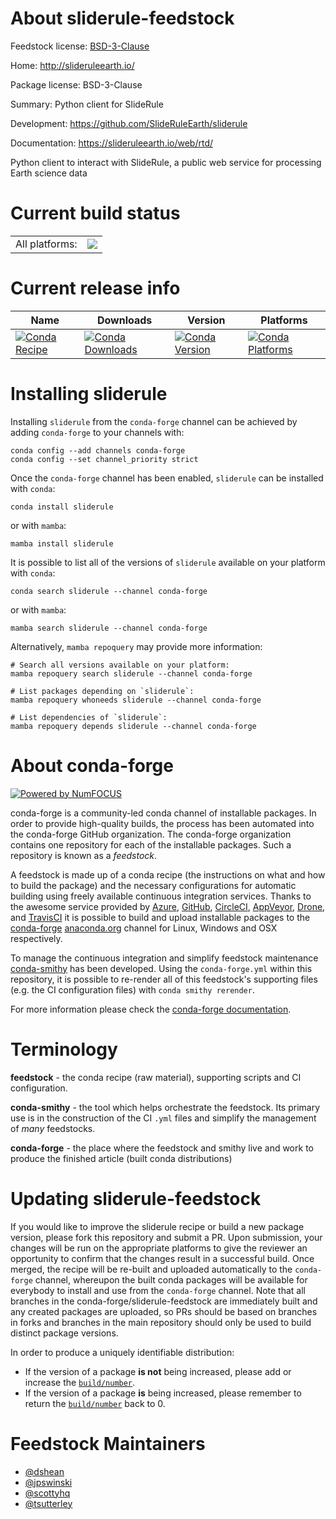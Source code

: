 About sliderule-feedstock
=========================

Feedstock license: [BSD-3-Clause](https://github.com/conda-forge/sliderule-feedstock/blob/main/LICENSE.txt)

Home: http://slideruleearth.io/

Package license: BSD-3-Clause

Summary: Python client for SlideRule

Development: https://github.com/SlideRuleEarth/sliderule

Documentation: https://slideruleearth.io/web/rtd/

Python client to interact with SlideRule, a public web service for processing Earth science data


Current build status
====================


<table><tr><td>All platforms:</td>
    <td>
      <a href="https://dev.azure.com/conda-forge/feedstock-builds/_build/latest?definitionId=13559&branchName=main">
        <img src="https://dev.azure.com/conda-forge/feedstock-builds/_apis/build/status/sliderule-feedstock?branchName=main">
      </a>
    </td>
  </tr>
</table>

Current release info
====================

| Name | Downloads | Version | Platforms |
| --- | --- | --- | --- |
| [![Conda Recipe](https://img.shields.io/badge/recipe-sliderule-green.svg)](https://anaconda.org/conda-forge/sliderule) | [![Conda Downloads](https://img.shields.io/conda/dn/conda-forge/sliderule.svg)](https://anaconda.org/conda-forge/sliderule) | [![Conda Version](https://img.shields.io/conda/vn/conda-forge/sliderule.svg)](https://anaconda.org/conda-forge/sliderule) | [![Conda Platforms](https://img.shields.io/conda/pn/conda-forge/sliderule.svg)](https://anaconda.org/conda-forge/sliderule) |

Installing sliderule
====================

Installing `sliderule` from the `conda-forge` channel can be achieved by adding `conda-forge` to your channels with:

```
conda config --add channels conda-forge
conda config --set channel_priority strict
```

Once the `conda-forge` channel has been enabled, `sliderule` can be installed with `conda`:

```
conda install sliderule
```

or with `mamba`:

```
mamba install sliderule
```

It is possible to list all of the versions of `sliderule` available on your platform with `conda`:

```
conda search sliderule --channel conda-forge
```

or with `mamba`:

```
mamba search sliderule --channel conda-forge
```

Alternatively, `mamba repoquery` may provide more information:

```
# Search all versions available on your platform:
mamba repoquery search sliderule --channel conda-forge

# List packages depending on `sliderule`:
mamba repoquery whoneeds sliderule --channel conda-forge

# List dependencies of `sliderule`:
mamba repoquery depends sliderule --channel conda-forge
```


About conda-forge
=================

[![Powered by
NumFOCUS](https://img.shields.io/badge/powered%20by-NumFOCUS-orange.svg?style=flat&colorA=E1523D&colorB=007D8A)](https://numfocus.org)

conda-forge is a community-led conda channel of installable packages.
In order to provide high-quality builds, the process has been automated into the
conda-forge GitHub organization. The conda-forge organization contains one repository
for each of the installable packages. Such a repository is known as a *feedstock*.

A feedstock is made up of a conda recipe (the instructions on what and how to build
the package) and the necessary configurations for automatic building using freely
available continuous integration services. Thanks to the awesome service provided by
[Azure](https://azure.microsoft.com/en-us/services/devops/), [GitHub](https://github.com/),
[CircleCI](https://circleci.com/), [AppVeyor](https://www.appveyor.com/),
[Drone](https://cloud.drone.io/welcome), and [TravisCI](https://travis-ci.com/)
it is possible to build and upload installable packages to the
[conda-forge](https://anaconda.org/conda-forge) [anaconda.org](https://anaconda.org/)
channel for Linux, Windows and OSX respectively.

To manage the continuous integration and simplify feedstock maintenance
[conda-smithy](https://github.com/conda-forge/conda-smithy) has been developed.
Using the ``conda-forge.yml`` within this repository, it is possible to re-render all of
this feedstock's supporting files (e.g. the CI configuration files) with ``conda smithy rerender``.

For more information please check the [conda-forge documentation](https://conda-forge.org/docs/).

Terminology
===========

**feedstock** - the conda recipe (raw material), supporting scripts and CI configuration.

**conda-smithy** - the tool which helps orchestrate the feedstock.
                   Its primary use is in the construction of the CI ``.yml`` files
                   and simplify the management of *many* feedstocks.

**conda-forge** - the place where the feedstock and smithy live and work to
                  produce the finished article (built conda distributions)


Updating sliderule-feedstock
============================

If you would like to improve the sliderule recipe or build a new
package version, please fork this repository and submit a PR. Upon submission,
your changes will be run on the appropriate platforms to give the reviewer an
opportunity to confirm that the changes result in a successful build. Once
merged, the recipe will be re-built and uploaded automatically to the
`conda-forge` channel, whereupon the built conda packages will be available for
everybody to install and use from the `conda-forge` channel.
Note that all branches in the conda-forge/sliderule-feedstock are
immediately built and any created packages are uploaded, so PRs should be based
on branches in forks and branches in the main repository should only be used to
build distinct package versions.

In order to produce a uniquely identifiable distribution:
 * If the version of a package **is not** being increased, please add or increase
   the [``build/number``](https://docs.conda.io/projects/conda-build/en/latest/resources/define-metadata.html#build-number-and-string).
 * If the version of a package **is** being increased, please remember to return
   the [``build/number``](https://docs.conda.io/projects/conda-build/en/latest/resources/define-metadata.html#build-number-and-string)
   back to 0.

Feedstock Maintainers
=====================

* [@dshean](https://github.com/dshean/)
* [@jpswinski](https://github.com/jpswinski/)
* [@scottyhq](https://github.com/scottyhq/)
* [@tsutterley](https://github.com/tsutterley/)

